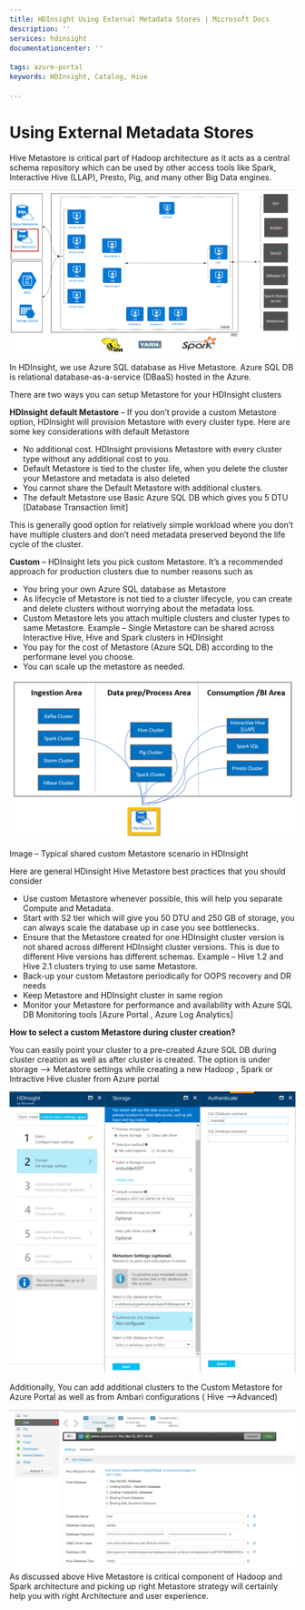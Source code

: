 ```yaml
---
title: HDInsight Using External Metadata Stores | Microsoft Docs
description: ''
services: hdinsight
documentationcenter: ''

tags: azure-portal
keywords: HDInsight, Catalog, Hive

---
```

# Using External Metadata Stores

Hive Metastore is critical part of Hadoop architecture as it acts as a central schema repository which can be used by other access tools like Spark, Interactive Hive (LLAP), Presto, Pig, and many other Big Data engines.

![HDInsight Hive Metadata Store Architecture](./media/hdinsight-use-external-metadata-stores/metadata-store-architecture.png)

In HDInsight, we use Azure SQL database as Hive Metastore. Azure SQL DB is relational database-as-a-service (DBaaS) hosted in the Azure.

There are two ways you can setup Metastore for your HDInsight clusters

**HDInsight default Metastore** – If you don’t provide a custom Metastore option, HDInsight will provision Metastore with every cluster type. Here are some key considerations with default Metastore

* No additional cost. HDInsight provisions Metastore with every cluster type without any additional cost to you.
* Default Metastore is tied to the cluster life, when you delete the cluster your Metastore and metadata is also deleted
* You cannot share the Default Metastore with additional clusters.
* The default Metastore use Basic Azure SQL DB which gives you 5 DTU [Database Transaction limit]

This is generally good option for relatively simple workload where you don’t have multiple clusters and don’t need metadata preserved beyond the life cycle of the cluster.

**Custom** – HDInsight lets you pick custom Metastore. It’s a recommended approach for production clusters due to number reasons such as

* You bring your own Azure SQL database as Metastore
* As lifecycle of Metastore is not tied to a cluster lifecycle, you can create and delete clusters without worrying about the metadata loss.
* Custom Metastore lets you attach multiple clusters and cluster types to same Metastore. Example – Single Metastore can be shared across Interactive Hive, Hive and Spark clusters in HDInsight
* You pay for the cost of Metastore (Azure SQL DB) according to the performane level you choose.  
* You can scale up the metastore as needed.

![HDInsight Hive Metadata Store Use Case](./media/hdinsight-use-external-metadata-stores/metadata-store-use-case.png)

Image – Typical shared custom Metastore scenario in HDInsight

Here are general HDinsight Hive Metastore best practices that you should consider

* Use custom Metastore whenever possible, this will help you separate Compute and Metadata.
* Start with S2 tier which will give you 50 DTU and 250 GB of storage, you can always scale the database up in case you see bottlenecks.
* Ensure that the Metastore created for one HDInsight cluster version is not shared across different HDInsight cluster versions. This is due to different Hive versions has different schemas. Example – Hive 1.2 and Hive 2.1 clusters trying to use same Metastore.
* Back-up your custom Metastore periodically for OOPS recovery and DR needs
* Keep Metastore and HDInsight cluster in same region
* Monitor your Metastore for performance and availability with Azure SQL DB Monitoring tools [Azure Portal , Azure Log Analytics]

**How to select a custom Metastore during cluster creation?**

You can easily point your cluster to a pre-created Azure SQL DB during cluster creation as well as after cluster is created. The option is under storage –> Metastore settings while creating a new Hadoop , Spark or Intractive Hive cluster from Azure portal

![HDInsight Hive Metadata Store Azure Portal](./media/hdinsight-use-external-metadata-stores/metadata-store-azure-portal.png)

Additionally, You can add additional clusters to the Custom Metastore for Azure Portal as well as from Ambari configurations ( Hive –>Advanced)

![HDInsight Hive Metadata Store Ambari](./media/hdinsight-use-external-metadata-stores/metadata-store-ambari.png)
As discussed above Hive Metastore is critical component of Hadoop and Spark architecture and picking up right Metastore strategy will certainly help you with right Architecture and user experience.


